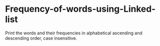 # Frequency-of-words-using-Linked-list
 Print the words and their frequencies in alphabetical ascending and descending order, case insensitive. 
